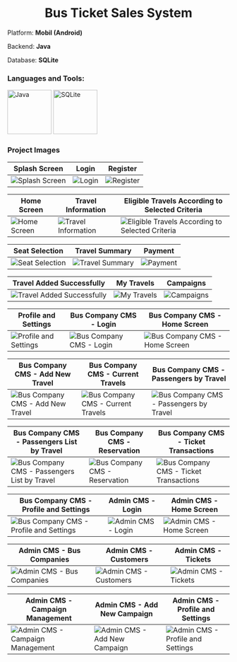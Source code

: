 <h1 align="center">Bus Ticket Sales System</h1>

<p>Platform: <b>Mobil (Android)</b></p>
<p>Backend: <b>Java</b></p>
<p>Database: <b>SQLite</b></p>

<h3 align="left">Languages and Tools:</h3>
<p align="left" witdh="320" height="320">
  <img width="100" src="https://github.com/user-attachments/assets/a6e23085-ef35-4bc4-8c58-a4e34d9bb5d7" alt="Java"> 
  <img width="100" src="https://github.com/user-attachments/assets/fb09b79a-4782-470b-8a27-40fc23485161" alt="SQLite"> 
</p>

<h3 align="left">Project Images</h3>

| Splash Screen | Login | Register |
| --- | --- | --- |
| ![Splash Screen](https://github.com/user-attachments/assets/05c0cff3-87ad-4756-bbca-cbfce65b4f36) | ![Login](https://github.com/user-attachments/assets/0870fbb8-f72e-429e-98b0-5093820b6c28) | ![Register](https://github.com/user-attachments/assets/20ec9082-39c3-4161-8ab4-309f35128bb7) |

| Home Screen | Travel Information | Eligible Travels According to Selected Criteria |
| --- | --- | --- |
| ![Home Screen](https://github.com/user-attachments/assets/e1a1eb8e-56ee-46ee-9ba0-cb29b439e333) | ![Travel Information](https://github.com/user-attachments/assets/0f43f6bc-c7ce-4133-8efa-5fb0a8b146bc) | ![Eligible Travels According to Selected Criteria](https://github.com/user-attachments/assets/fddf9dee-eb37-4b08-917a-83438cb91914) |

| Seat Selection | Travel Summary | Payment |
| --- | --- | --- |
| ![Seat Selection](https://github.com/user-attachments/assets/800a2306-a3a6-45a3-a45c-508442757e9c) | ![Travel Summary](https://github.com/user-attachments/assets/280b708d-600b-4b7a-947a-80c1b3de8117) | ![Payment](https://github.com/user-attachments/assets/b558b179-2585-4952-a660-ba6c94498a0a) |

| Travel Added Successfully | My Travels | Campaigns |
| --- | --- | --- |
| ![Travel Added Successfully](https://github.com/user-attachments/assets/9215c8fd-3453-4f2e-bc22-f75795e9bf33) | ![My Travels](https://github.com/user-attachments/assets/66932acf-0f09-4b40-9e9c-8272a609768b) | ![Campaigns](https://github.com/user-attachments/assets/6b04da16-b535-4458-8062-b8c4d0493bdb) |

| Profile and Settings | Bus Company CMS - Login | Bus Company CMS - Home Screen |
| --- | --- | --- |
| ![Profile and Settings](https://github.com/user-attachments/assets/e5c7eb2b-06df-4a6d-818b-ab411fd03827) | ![Bus Company CMS - Login](https://github.com/user-attachments/assets/ec7fe1fb-f2c7-40a8-8ca7-217faaea99da) | ![Bus Company CMS - Home Screen](https://github.com/user-attachments/assets/e85b582e-4675-4f50-8140-ea001726d057) |

| Bus Company CMS - Add New Travel | Bus Company CMS - Current Travels | Bus Company CMS - Passengers by Travel |
| --- | --- | --- |
| ![Bus Company CMS - Add New Travel](https://github.com/user-attachments/assets/1eed8d96-b0e0-4c05-88b7-6c4336b26412) | ![Bus Company CMS - Current Travels](https://github.com/user-attachments/assets/dc03480f-ac66-437c-a1b2-bb6a777dcfa0) | ![Bus Company CMS - Passengers by Travel](https://github.com/user-attachments/assets/304ce43b-f696-4d15-bf45-b7372ae7e29d) |

| Bus Company CMS - Passengers List by Travel | Bus Company CMS - Reservation | Bus Company CMS - Ticket Transactions |
| --- | --- | --- |
| ![Bus Company CMS - Passengers List by Travel](https://github.com/user-attachments/assets/d45f947f-850d-43c9-b316-3a66ac3724f9) | ![Bus Company CMS - Reservation](https://github.com/user-attachments/assets/037df2f5-6b93-4019-b33e-cb7f8a56c4ac) | ![Bus Company CMS - Ticket Transactions](https://github.com/user-attachments/assets/cd8b3078-258d-48f6-b824-78de1994ecd6) |

| Bus Company CMS - Profile and Settings | Admin CMS - Login | Admin CMS - Home Screen |
| --- | --- | --- |
| ![Bus Company CMS - Profile and Settings](https://github.com/user-attachments/assets/498d6b9a-5cd9-4163-9165-62f81d0425a5) | ![Admin CMS - Login](https://github.com/user-attachments/assets/5bf9e8b2-30be-4d34-877d-52d0a65725d7) | ![Admin CMS - Home Screen](https://github.com/user-attachments/assets/8c987ef1-5f19-4a47-aa15-26f9954e3dc0) |

| Admin CMS - Bus Companies | Admin CMS - Customers | Admin CMS - Tickets |
| --- | --- | --- |
| ![Admin CMS - Bus Companies](https://github.com/user-attachments/assets/63f25f7d-01ec-4639-97d0-1a93d3b24c45) | ![Admin CMS - Customers](https://github.com/user-attachments/assets/2841b7d9-4654-48c4-8cfa-4c4fbe71f04b) | ![Admin CMS - Tickets](https://github.com/user-attachments/assets/4dbc2a02-cb2f-48fe-bd0d-61afabc46da1) |

| Admin CMS - Campaign Management | Admin CMS - Add New Campaign | Admin CMS - Profile and Settings |
| --- | --- | --- |
| ![Admin CMS - Campaign Management](https://github.com/user-attachments/assets/e29a36c4-5af3-4bc8-b856-d466678475c2) | ![Admin CMS - Add New Campaign](https://github.com/user-attachments/assets/56e33870-64f4-4d9f-9381-1c0ff5248c9b) | ![Admin CMS - Profile and Settings](https://github.com/user-attachments/assets/d0755fb0-10ef-44d1-89bd-e03ca5dbcc4a) |
